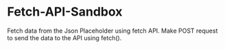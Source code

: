 # Fetch-API-Sandbox
Fetch data from the Json Placeholder using fetch API.
Make POST request to send the data to the API using fetch().
